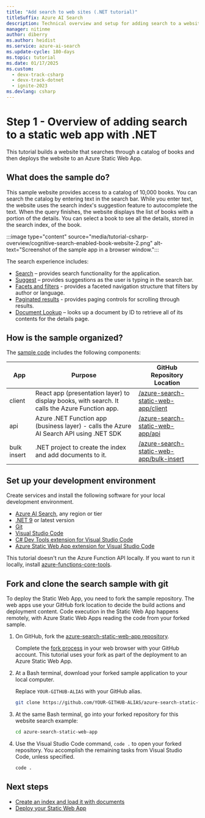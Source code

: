 ```yaml
---
title: "Add search to web sites (.NET tutorial)"
titleSuffix: Azure AI Search
description: Technical overview and setup for adding search to a website and deploying to Azure Static Web App with .NET.
manager: nitinme
author: diberry
ms.author: heidist
ms.service: azure-ai-search
ms.update-cycle: 180-days
ms.topic: tutorial
ms.date: 01/17/2025
ms.custom:
  - devx-track-csharp
  - devx-track-dotnet
  - ignite-2023
ms.devlang: csharp
---
```


# Step 1 - Overview of adding search to a static web app with .NET

This tutorial builds a website that searches through a catalog of books and then deploys the website to an Azure Static Web App. 

## What does the sample do?

This sample website provides access to a catalog of 10,000 books. You can search the catalog by entering text in the search bar. While you enter text, the website uses the search index's suggestion feature to autocomplete the text. When the query finishes, the website displays the list of books with a portion of the details. You can select a book to see all the details, stored in the search index, of the book. 

:::image type="content" source="media/tutorial-csharp-overview/cognitive-search-enabled-book-website-2.png" alt-text="Screenshot of the sample app in a browser window.":::

The search experience includes:

- [Search](search-query-create.md) – provides search functionality for the application.
- [Suggest](search-add-autocomplete-suggestions.md) – provides suggestions as the user is typing in the search bar.
- [Facets and filters](search-faceted-navigation.md) - provides a faceted navigation structure that filters by author or language.
- [Paginated results](search-pagination-page-layout.md) - provides paging controls for scrolling through results.
- [Document Lookup](search-query-overview.md#document-look-up) – looks up a document by ID to retrieve all of its contents for the details page.

## How is the sample organized?

The [sample code](https://github.com/Azure-Samples/azure-search-static-web-app) includes the following components:

|App|Purpose|GitHub<br>Repository<br>Location|
|--|--|--|
|client|React app (presentation layer) to display books, with search. It calls the Azure Function app. |[/azure-search-static-web-app/client](https://github.com/Azure-Samples/azure-search-static-web-app/tree/main/client)|
|api|Azure .NET Function app (business layer) - calls the Azure AI Search API using .NET SDK |[/azure-search-static-web-app/api](https://github.com/Azure-Samples/azure-search-static-web-app/tree/main/api)|
|bulk insert|.NET project to create the index and add documents to it.|[/azure-search-static-web-app/bulk-insert](https://github.com/Azure-Samples/azure-search-static-web-app/tree/main/bulk-insert)|

## Set up your development environment

Create services and install the following software for your local development environment. 

- [Azure AI Search](search-create-service-portal.md), any region or tier
- [.NET 9](https://dotnet.microsoft.com/download/dotnet) or latest version
- [Git](https://git-scm.com/downloads)
- [Visual Studio Code](https://code.visualstudio.com/)
- [C# Dev Tools extension for Visual Studio Code](https://marketplace.visualstudio.com/items?itemName=ms-dotnettools.csdevkit)
- [Azure Static Web App extension for Visual Studio Code](https://marketplace.visualstudio.com/items?itemName=ms-azuretools.vscode-azurestaticwebapps) 

This tutorial doesn't run the Azure Function API locally. If you want to run it locally, install [azure-functions-core-tools](/azure/azure-functions/functions-run-local?tabs=linux%2ccsharp%2cbash#install-the-azure-functions-core-tools).

## Fork and clone the search sample with git

To deploy the Static Web App, you need to fork the sample repository. The web apps use your GitHub fork location to decide the build actions and deployment content. Code execution in the Static Web App happens remotely, with Azure Static Web Apps reading the code from your forked sample.

1. On GitHub, fork the [azure-search-static-web-app repository](https://github.com/Azure-Samples/azure-search-static-web-app). 

    Complete the [fork process](https://docs.github.com/pull-requests/collaborating-with-pull-requests/working-with-forks/fork-a-repo) in your web browser with your GitHub account. This tutorial uses your fork as part of the deployment to an Azure Static Web App. 

1. At a Bash terminal, download your forked sample application to your local computer. 

    Replace `YOUR-GITHUB-ALIAS` with your GitHub alias. 

    ```bash
    git clone https://github.com/YOUR-GITHUB-ALIAS/azure-search-static-web-app.git
    ```

1. At the same Bash terminal, go into your forked repository for this website search example:

    ```bash
    cd azure-search-static-web-app
    ```

1. Use the Visual Studio Code command, `code .` to open your forked repository. You accomplish the remaining tasks from Visual Studio Code, unless specified.

    ```bash
    code .
    ```

## Next steps

- [Create an index and load it with documents](tutorial-csharp-create-load-index.md)
- [Deploy your Static Web App](tutorial-csharp-deploy-static-web-app.md)
